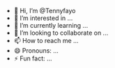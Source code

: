 - 👋 Hi, I’m @Tennyfayo
- 👀 I’m interested in ...
- 🌱 I’m currently learning ...
- 💞️ I’m looking to collaborate on ...
- 📫 How to reach me ...
- 😄 Pronouns: ...
- ⚡ Fun fact: ...

<!---
Tennyfayo/Tennyfayo is a ✨ special ✨ repository because its `README.md` (this file) appears on your GitHub profile.
You can click the Preview link to take a look at your changes.
--->

